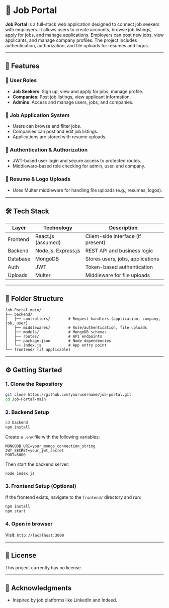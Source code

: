 
# 💼 Job Portal

**Job Portal** is a full-stack web application designed to connect job seekers with employers. It allows users to create accounts, browse job listings, apply for jobs, and manage applications. Employers can post new jobs, view applicants, and manage company profiles. The project includes authentication, authorization, and file uploads for resumes and logos.

---

## 🚀 Features

### 👤 User Roles
- **Job Seekers**: Sign up, view and apply for jobs, manage profile.
- **Companies**: Post job listings, view applicant information.
- **Admins**: Access and manage users, jobs, and companies.

### 📄 Job Application System
- Users can browse and filter jobs.
- Companies can post and edit job listings.
- Applications are stored with resume uploads.

### 🔐 Authentication & Authorization
- JWT-based user login and secure access to protected routes.
- Middleware-based role checking for admin, user, and company.

### 📁 Resume & Logo Uploads
- Uses Multer middleware for handling file uploads (e.g., resumes, logos).

---

## 🛠️ Tech Stack

| Layer     | Technology          | Description                            |
|-----------|---------------------|----------------------------------------|
| Frontend  | React.js (assumed)  | Client-side interface (if present)     |
| Backend   | Node.js, Express.js | REST API and business logic            |
| Database  | MongoDB             | Stores users, jobs, applications       |
| Auth      | JWT                 | Token-based authentication             |
| Uploads   | Multer              | Middleware for file uploads            |

---

## 📁 Folder Structure

```
Job-Portal-main/
├── backend/
│   ├── controllers/        # Request handlers (application, company, job, user)
│   ├── middlewares/        # Role/authentication, file uploads
│   ├── models/             # MongoDB schemas
│   ├── routes/             # API endpoints
│   ├── package.json        # Node dependencies
│   └── index.js            # App entry point
└── frontend/ (if applicable)
```

---

## ⚙️ Getting Started

### 1. Clone the Repository
```bash
git clone https://github.com/yourusername/job-portal.git
cd Job-Portal-main
```

### 2. Backend Setup
```bash
cd backend
npm install
```
Create a `.env` file with the following variables:
```
MONGODB_URI=your_mongo_connection_string
JWT_SECRET=your_jwt_secret
PORT=5000
```

Then start the backend server:
```bash
node index.js
```

### 3. Frontend Setup (Optional)
If the frontend exists, navigate to the `frontend/` directory and run:
```bash
npm install
npm start
```

### 4. Open in browser
Visit: `http://localhost:3000`

---

## 📄 License

This project currently has no license.

---

## 🙌 Acknowledgments

- Inspired by job platforms like LinkedIn and Indeed.
